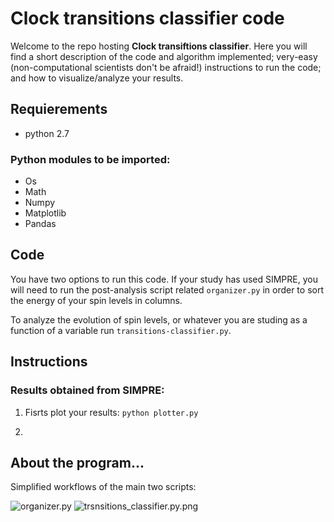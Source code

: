 # Clock transitions classifier code

Welcome to the repo hosting **Clock transiftions classifier**. Here you will find a short description of the code and algorithm implemented; very-easy (non-computational scientists don't be afraid!) instructions to run the code; and how to visualize/analyze your results. 


## Requierements
- python 2.7

### Python modules to be imported:
- Os
- Math
- Numpy
- Matplotlib 
- Pandas


## Code

You have two options to run this code. If your study has used SIMPRE, you will need to run the post-analysis script related ```organizer.py``` in order to sort the energy of your spin levels in columns. 

To analyze the evolution of spin levels, or whatever you are studing as a function of a variable run ```transitions-classifier.py```.



## Instructions

### Results obtained from SIMPRE:

1. Fisrts plot your results:
``` python plotter.py  ```

2. 


## About the program...
Simplified workflows of the main two scripts:

![organizer.py](Users/silvia/Silvia/Conferences/GroupMeetings/Jul-1/organizer.py.png)
![trsnsitions_classifier.py.png](Users/silvia/Silvia/Conferences/GroupMeetings/Jul-1/transitions_classifier.py.png)
